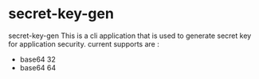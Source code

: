 # secret-key-gen
secret-key-gen This is a cli application that is used to generate secret key for application security.
current supports are :
- base64 32
- base64 64
